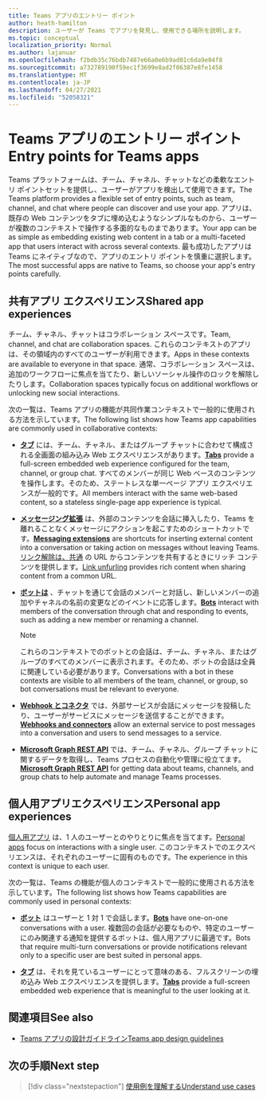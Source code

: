 ```yaml
---
title: Teams アプリのエントリー ポイント
author: heath-hamilton
description: ユーザーが Teams でアプリを発見し、使用できる場所を説明します。
ms.topic: conceptual
localization_priority: Normal
ms.author: lajanuar
ms.openlocfilehash: f2bdb35c76bdb7487e66a0e6b9ad01c6da9e04f8
ms.sourcegitcommit: a732789190f59ec1f3699e8ad2f06387e8fe1458
ms.translationtype: MT
ms.contentlocale: ja-JP
ms.lasthandoff: 04/27/2021
ms.locfileid: "52058321"
---
```

# <a name="entry-points-for-teams-apps"></a><span data-ttu-id="3001f-103">Teams アプリのエントリー ポイント</span><span class="sxs-lookup"><span data-stu-id="3001f-103">Entry points for Teams apps</span></span>

<span data-ttu-id="3001f-104">Teams プラットフォームは、チーム、チャネル、チャットなどの柔軟なエントリ ポイントセットを提供し、ユーザーがアプリを検出して使用できます。</span><span class="sxs-lookup"><span data-stu-id="3001f-104">The Teams platform provides a flexible set of entry points, such as team, channel, and chat where people can discover and use your app.</span></span> <span data-ttu-id="3001f-105">アプリは、既存の Web コンテンツをタブに埋め込むようなシンプルなものから、ユーザーが複数のコンテキストで操作する多面的なものまであります。</span><span class="sxs-lookup"><span data-stu-id="3001f-105">Your app can be as simple as embedding existing web content in a tab or a multi-faceted app that users interact with across several contexts.</span></span>
<span data-ttu-id="3001f-106">最も成功したアプリは Teams にネイティブなので、アプリのエントリ ポイントを慎重に選択します。</span><span class="sxs-lookup"><span data-stu-id="3001f-106">The most successful apps are native to Teams, so choose your app's entry points carefully.</span></span>

## <a name="shared-app-experiences"></a><span data-ttu-id="3001f-107">共有アプリ エクスペリエンス</span><span class="sxs-lookup"><span data-stu-id="3001f-107">Shared app experiences</span></span>

<span data-ttu-id="3001f-108">チーム、チャネル、チャットはコラボレーション スペースです。</span><span class="sxs-lookup"><span data-stu-id="3001f-108">Team, channel, and chat are collaboration spaces.</span></span> <span data-ttu-id="3001f-109">これらのコンテキストのアプリは、その領域内のすべてのユーザーが利用できます。</span><span class="sxs-lookup"><span data-stu-id="3001f-109">Apps in these contexts are available to everyone in that space.</span></span> <span data-ttu-id="3001f-110">通常、コラボレーション スペースは、追加のワークフローに焦点を当てたり、新しいソーシャル操作のロックを解除したりします。</span><span class="sxs-lookup"><span data-stu-id="3001f-110">Collaboration spaces typically focus on additional workflows or unlocking new social interactions.</span></span>

<span data-ttu-id="3001f-111">次の一覧は、Teams アプリの機能が共同作業コンテキストで一般的に使用される方法を示しています。</span><span class="sxs-lookup"><span data-stu-id="3001f-111">The following list shows how Teams app capabilities are commonly used in collaborative contexts:</span></span>

* <span data-ttu-id="3001f-112">[**タブ**](~/tabs/what-are-tabs.md) には、チーム、チャネル、またはグループ チャットに合わせて構成される全画面の組み込み Web エクスペリエンスがあります。</span><span class="sxs-lookup"><span data-stu-id="3001f-112">[**Tabs**](~/tabs/what-are-tabs.md) provide a full-screen embedded web experience configured for the team, channel, or group chat.</span></span> <span data-ttu-id="3001f-113">すべてのメンバーが同じ Web ベースのコンテンツを操作します。そのため、ステートレスな単一ページ アプリ エクスペリエンスが一般的です。</span><span class="sxs-lookup"><span data-stu-id="3001f-113">All members interact with the same web-based content, so a stateless single-page app experience is typical.</span></span>

* <span data-ttu-id="3001f-114">[**メッセージング拡張**](~/messaging-extensions/what-are-messaging-extensions.md) は、外部のコンテンツを会話に挿入したり、Teams を離れることなくメッセージにアクションを起こすためのショートカットです。</span><span class="sxs-lookup"><span data-stu-id="3001f-114">[**Messaging extensions**](~/messaging-extensions/what-are-messaging-extensions.md) are shortcuts for inserting external content into a conversation or taking action on messages without leaving Teams.</span></span> <span data-ttu-id="3001f-115">[リンク解除は、共通](~/messaging-extensions/how-to/link-unfurling.md) の URL からコンテンツを共有するときにリッチ コンテンツを提供します。</span><span class="sxs-lookup"><span data-stu-id="3001f-115">[Link unfurling](~/messaging-extensions/how-to/link-unfurling.md) provides rich content when sharing content from a common URL.</span></span>

* <span data-ttu-id="3001f-116">[**ボットは**](~/bots/what-are-bots.md) 、チャットを通じて会話のメンバーと対話し、新しいメンバーの追加やチャネルの名前の変更などのイベントに応答します。</span><span class="sxs-lookup"><span data-stu-id="3001f-116">[**Bots**](~/bots/what-are-bots.md) interact with members of the conversation through chat and responding to events, such as adding a new member or renaming a channel.</span></span> 
   > [!NOTE]
   > <span data-ttu-id="3001f-117">これらのコンテキストでのボットとの会話は、チーム、チャネル、またはグループのすべてのメンバーに表示されます。そのため、ボットの会話は全員に関連している必要があります。</span><span class="sxs-lookup"><span data-stu-id="3001f-117">Conversations with a bot in these contexts are visible to all members of the team, channel, or group, so bot conversations must be relevant to everyone.</span></span>

* <span data-ttu-id="3001f-118">[**Webhook とコネクタ**](~/webhooks-and-connectors/what-are-webhooks-and-connectors.md) では、外部サービスが会話にメッセージを投稿したり、ユーザーがサービスにメッセージを送信することができます。</span><span class="sxs-lookup"><span data-stu-id="3001f-118">[**Webhooks and connectors**](~/webhooks-and-connectors/what-are-webhooks-and-connectors.md) allow an external service to post messages into a conversation and users to send messages to a service.</span></span>

* <span data-ttu-id="3001f-119">[**Microsoft Graph REST API**](https://docs.microsoft.com/graph/teams-concept-overview) では、チーム、チャネル、グループ チャットに関するデータを取得し、Teams プロセスの自動化や管理に役立てます。</span><span class="sxs-lookup"><span data-stu-id="3001f-119">[**Microsoft Graph REST API**](https://docs.microsoft.com/graph/teams-concept-overview) for getting data about teams, channels, and group chats to help automate and manage Teams processes.</span></span>

## <a name="personal-app-experiences"></a><span data-ttu-id="3001f-120">個人用アプリエクスペリエンス</span><span class="sxs-lookup"><span data-stu-id="3001f-120">Personal app experiences</span></span>

<span data-ttu-id="3001f-121">[個人用アプリ](../concepts/design/personal-apps.md) は、1 人のユーザーとのやりとりに焦点を当てます。</span><span class="sxs-lookup"><span data-stu-id="3001f-121">[Personal apps](../concepts/design/personal-apps.md) focus on interactions with a single user.</span></span> <span data-ttu-id="3001f-122">このコンテキストでのエクスペリエンスは、それぞれのユーザーに固有のものです。</span><span class="sxs-lookup"><span data-stu-id="3001f-122">The experience in this context is unique to each user.</span></span>

<span data-ttu-id="3001f-123">次の一覧は、Teams の機能が個人のコンテキストで一般的に使用される方法を示しています。</span><span class="sxs-lookup"><span data-stu-id="3001f-123">The following list shows how Teams capabilities are commonly used in personal contexts:</span></span>

* <span data-ttu-id="3001f-124">[**ボット**](~/bots/what-are-bots.md) はユーザーと 1 対 1 で会話します。</span><span class="sxs-lookup"><span data-stu-id="3001f-124">[**Bots**](~/bots/what-are-bots.md) have one-on-one conversations with a user.</span></span> <span data-ttu-id="3001f-125">複数回の会話が必要なものや、特定のユーザーにのみ関連する通知を提供するボットは、個人用アプリに最適です。</span><span class="sxs-lookup"><span data-stu-id="3001f-125">Bots that require multi-turn conversations or provide notifications relevant only to a specific user are best suited in personal apps.</span></span>

* <span data-ttu-id="3001f-126">[**タブ**](~/tabs/what-are-tabs.md) は、それを見ているユーザーにとって意味のある、フルスクリーンの埋め込み Web エクスペリエンスを提供します。</span><span class="sxs-lookup"><span data-stu-id="3001f-126">[**Tabs**](~/tabs/what-are-tabs.md) provide a full-screen embedded web experience that is meaningful to the user looking at it.</span></span>

## <a name="see-also"></a><span data-ttu-id="3001f-127">関連項目</span><span class="sxs-lookup"><span data-stu-id="3001f-127">See also</span></span>

- [<span data-ttu-id="3001f-128">Teams アプリの設計ガイドライン</span><span class="sxs-lookup"><span data-stu-id="3001f-128">Teams app design guidelines</span></span>](../concepts/design/design-teams-app-overview.md)

## <a name="next-step"></a><span data-ttu-id="3001f-129">次の手順</span><span class="sxs-lookup"><span data-stu-id="3001f-129">Next step</span></span>

> [!div class="nextstepaction"]
> [<span data-ttu-id="3001f-130">使用例を理解する</span><span class="sxs-lookup"><span data-stu-id="3001f-130">Understand use cases</span></span>](../concepts/design/understand-use-cases.md)
